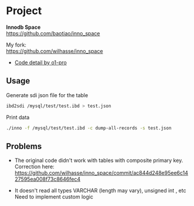 # Project

**Innodb Space**  
https://github.com/baotiao/inno_space  

My fork:  
https://github.com/wilhasse/inno_space

- [Code detail by o1-pro](./innodb_space_doc.md)

## Usage

Generate sdi json file for the table

```bash
ibd2sdi /mysql/test/test.ibd > test.json
```

Print data

```bash
./inno -f /mysql/test/test.ibd -c dump-all-records -s test.json
```

## Problems

- The original code didn't work with tables with composite primary key.
Correction here:  
https://github.com/wilhasse/inno_space/commit/ac844d248e95ee6c1427595ea008f73c8646fec4

- It doesn't read all types VARCHAR (length may vary), unsigned int , etc
Need to implement custom logic


